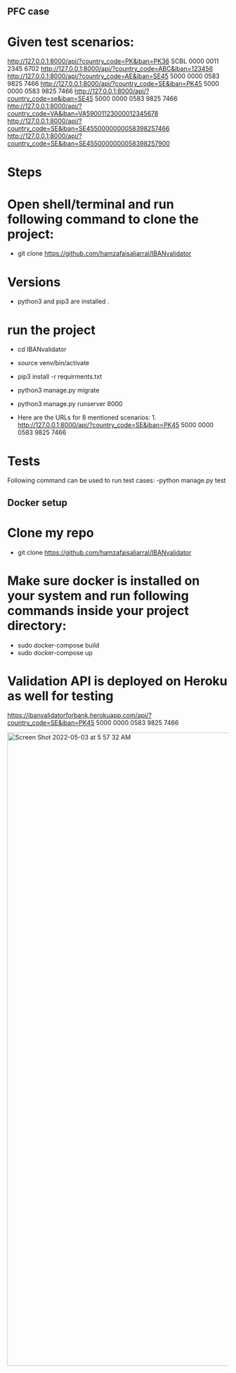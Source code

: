## PFC case
# Given test scenarios:
http://127.0.0.1:8000/api/?country_code=PK&iban=PK36 SCBL 0000 0011 2345 6702
http://127.0.0.1:8000/api/?country_code=ABC&iban=123456
http://127.0.0.1:8000/api/?country_code=AE&iban=SE45 5000 0000 0583 9825 7466
http://127.0.0.1:8000/api/?country_code=SE&iban=PK45 5000 0000 0583 9825 7466
http://127.0.0.1:8000/api/?country_code=se&iban=SE45 5000 0000 0583 9825 7466
http://127.0.0.1:8000/api/?country_code=VA&iban=VA59001123000012345678
http://127.0.0.1:8000/api/?country_code=SE&iban=SE4550000000058398257466
http://127.0.0.1:8000/api/?country_code=SE&iban=SE4550000000058398257900


# Steps
# Open shell/terminal and run following command to clone the project:
- git clone https://github.com/hamzafaisaljarral/IBANvalidator
# Versions
- python3 and pip3 are installed .
 
# run the project
- cd IBANvalidator
- source venv/bin/activate

- pip3 install -r requirments.txt

- python3 manage.py migrate
- python3 manage.py runserver 8000


- Here are the URLs for 8 mentioned scenarios: 1. http://127.0.0.1:8000/api/?country_code=SE&iban=PK45 5000 0000 0583 9825 7466


# Tests
Following command can be used to run test cases:
-python manage.py test

## Docker setup
# Clone my repo
- git clone https://github.com/hamzafaisaljarral/IBANvalidator

# Make sure docker is installed on your system and run following commands inside your project directory:
- sudo docker-compose build
- sudo docker-compose up

# Validation API is deployed on Heroku as well for testing

https://ibanvalidatorforbank.herokuapp.com/api/?country_code=SE&iban=PK45 5000 0000 0583 9825 7466



<img width="1440" alt="Screen Shot 2022-05-03 at 5 57 32 AM" src="https://user-images.githubusercontent.com/39766112/166394361-3c352ef9-9a95-43a5-acce-32c795c5cd09.png">

